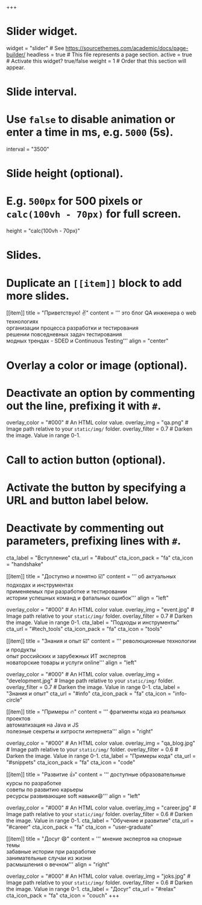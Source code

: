 +++
# Slider widget.
widget = "slider"  # See https://sourcethemes.com/academic/docs/page-builder/
headless = true  # This file represents a page section.
active = true  # Activate this widget? true/false
weight = 1  # Order that this section will appear.

# Slide interval.
# Use `false` to disable animation or enter a time in ms, e.g. `5000` (5s).
interval = "3500"

# Slide height (optional).
# E.g. `500px` for 500 pixels or `calc(100vh - 70px)` for full screen.
height = "calc(100vh - 70px)"


 
# Slides.
# Duplicate an `[[item]]` block to add more slides.
[[item]]
  title = "Приветствую! :v:"
  content = '''
  это блог QA инженера о web технологиях
  \
  организации процесса разработки и тестирования
  \
  решении повседневных задач тестирования 
  \
  модных трендах - SDED и Continuous Testing'''
  align = "center"  

  # Overlay a color or image (optional).
  #   Deactivate an option by commenting out the line, prefixing it with `#`.
  overlay_color = "#000"  # An HTML color value.
  overlay_img = "qa.png"  # Image path relative to your `static/img/` folder.
  overlay_filter = 0.7  # Darken the image. Value in range 0-1.

  # Call to action button (optional).
  #   Activate the button by specifying a URL and button label below.
  #   Deactivate by commenting out parameters, prefixing lines with `#`.
  cta_label = "Вступление"
  cta_url = "#about"
  cta_icon_pack = "fa"
  cta_icon = "handshake"

[[item]]
  title = "Доступно и понятно ☑️"
  content = '''
  об актуальных подходах и инструментах
  \
  применяемых при разработке и тестировании
  \
  истории успешных команд и фатальных ошибок'''
  align = "left"

  overlay_color = "#000"  # An HTML color value.
  overlay_img = "event.jpg"  # Image path relative to your `static/img/` folder.
  overlay_filter = 0.7  # Darken the image. Value in range 0-1.
  cta_label = "Подходы и инструменты"
  cta_url = "#tech_tools"
  cta_icon_pack = "fa"
  cta_icon = "tools"

[[item]]
  title = "Знания и опыт ☑️"
  content = '''
  революционные технологии и продукты
  \
  опыт российских и зарубежных ИТ экспертов
  \
  новаторские товары и услуги online'''
  align = "left"

  overlay_color = "#000"  # An HTML color value.
  overlay_img = "development.jpg"  # Image path relative to your `static/img/` folder.
  overlay_filter = 0.7  # Darken the image. Value in range 0-1.
  cta_label = "Знания и опыт"
  cta_url = "#info"
  cta_icon_pack = "fa"
  cta_icon = "info-circle"

[[item]]
  title = "Примеры 🔥"
  content = '''
  фрагменты кода из реальных проектов
  \
  автоматизация на Java и JS
  \
  полезные секреты и хитрости интернета'''
  align = "right"

  overlay_color = "#000"  # An HTML color value.
  overlay_img = "qa_blog.jpg"  # Image path relative to your `static/img/` folder.
  overlay_filter = 0.6  # Darken the image. Value in range 0-1.
  cta_label = "Примеры кода"
  cta_url = "#snippets"
  cta_icon_pack = "fa"
  cta_icon = "code"

[[item]]
  title = "Развитие 👍"
  content = '''
  доступные образовательные курсы по разработке
  \
  советы по развитию карьеры
  \
  ресурсы развивающие soft навыки:smile:'''
  align = "left"

  overlay_color = "#000"  # An HTML color value.
  overlay_img = "career.jpg"  # Image path relative to your `static/img/` folder.
  overlay_filter = 0.6  # Darken the image. Value in range 0-1.
  cta_label = "Обучение и развитие"
  cta_url = "#career"
  cta_icon_pack = "fa"
  cta_icon = "user-graduate"
  

[[item]]
  title = "Досуг :smile:"
  content = '''
  мнение экспертов на спорные темы
  \
  забавные истории при разработке
  \
  занимательные случаи из жизни
  \
  расмышления о вечном'''
  align = "right"

  overlay_color = "#000"  # An HTML color value.
  overlay_img = "joks.jpg"  # Image path relative to your `static/img/` folder.
  overlay_filter = 0.6  # Darken the image. Value in range 0-1.
  cta_label = "Досуг"
  cta_url = "#relax"
  cta_icon_pack = "fa"
  cta_icon = "couch"
+++
